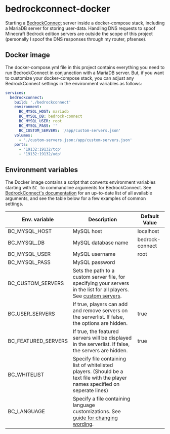 # bedrockconnect-docker

Starting a [BedrockConnect](https://github.com/Pugmatt/BedrockConnect) server inside a docker-compose stack, including a
MariaDB server for storing user-data. Handling DNS requests to spoof Minecraft Bedrock edition servers are outside the
scope of this project (personally I spoof the DNS responses through my router, pfsense).

## Docker image

The docker-compose.yml file in this project contains everything you need to run BedrockConnect in conjunection with a
MariaDB server. But, if you want to customize your docker-compose stack, you can adjust any BedrockConnect settings in
the environment variables as follows:

```yaml
services:
  bedrockconnect:
    build: './bedrockconnect'
    environment:
      BC_MYSQL_HOST: mariadb
      BC_MYSQL_DB: bedrock-connect
      BC_MYSQL_USER: root
      BC_MYSQL_PASS: ''
      BC_CUSTOM_SERVERS: '/app/custom-servers.json'
    volumes:
      - './custom-servers.json:/app/custom-servers.json'
    ports:
      - '19132:19132/tcp'
      - '19132:19132/udp'
```

## Environment variables

The Docker image contains a script that converts environment variables starting with `BC_` to commandline arguments for
BedrockConnect.
See [BedrockConnect's documentation](https://github.com/Pugmatt/BedrockConnect?tab=readme-ov-file#hosting-your-own-serverlist-server)
for an up-to-date list of all available arguments, and see the table below for a few examples of common settings.

| Env. variable       | Description                                                                                                                                                                                                          | Default Value   |
|---------------------|----------------------------------------------------------------------------------------------------------------------------------------------------------------------------------------------------------------------|-----------------|
| BC_MYSQL_HOST       | MySQL host                                                                                                                                                                                                           | localhost       |
| BC_MYSQL_DB         | MySQL database name                                                                                                                                                                                                  | bedrock-connect |
| BC_MYSQL_USER       | MySQL username                                                                                                                                                                                                       | root            |
| BC_MYSQL_PASS       | MySQL password                                                                                                                                                                                                       |                 |
| BC_CUSTOM_SERVERS   | Sets the path to a custom server file, for specifying your servers in the list for all players. See [custom servers](https://github.com/Pugmatt/BedrockConnect?tab=readme-ov-file#defining-your-own-custom-servers). |                 |
| BC_USER_SERVERS     | If true, players can add and remove servers on the serverlist. If false, the options are hidden.                                                                                                                     | true            |
| BC_FEATURED_SERVERS | If true, the featured servers will be displayed in the serverlist. If false, the servers are hidden.                                                                                                                 | true            |
| BC_WHITELIST        | Specify file containing list of whitelisted players. (Should be a text file with the player names specified on seperate lines)                                                                                       |                 |
| BC_LANGUAGE         | Specify a file containing language customizations. See [guide for changing wording](https://github.com/Pugmatt/BedrockConnect?tab=readme-ov-file#change-wording-of-serverlist).                                      |                 |
